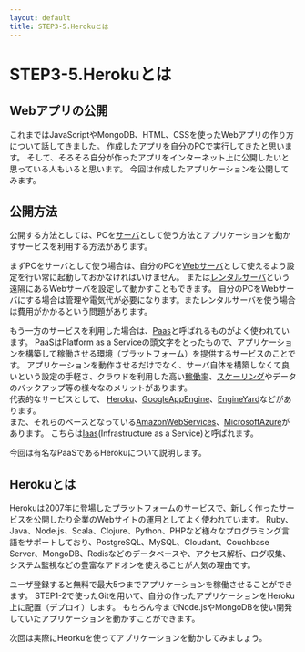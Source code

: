 ```yaml
---
layout: default
title: STEP3-5.Herokuとは
---
```

# STEP3-5.Herokuとは

## Webアプリの公開
これまではJavaScriptやMongoDB、HTML、CSSを使ったWebアプリの作り方について話してきました。
作成したアプリを自分のPCで実行してきたと思います。
そして、そろそろ自分が作ったアプリをインターネット上に公開したいと思っている人もいると思います。
今回は作成したアプリケーションを公開してみます。

## 公開方法
公開する方法としては、PCを[サーバ](http://ja.wikipedia.org/wiki/%E3%82%B5%E3%83%BC%E3%83%90)として使う方法とアプリケーションを動かすサービスを利用する方法があります。

まずPCをサーバとして使う場合は、自分のPCを[Webサーバ](http://ja.wikipedia.org/wiki/Web%E3%82%B5%E3%83%BC%E3%83%90)として使えるよう設定を行い常に起動しておかなければいけません。
または[レンタルサーバ](http://ja.wikipedia.org/wiki/%E3%83%9B%E3%82%B9%E3%83%86%E3%82%A3%E3%83%B3%E3%82%B0%E3%82%B5%E3%83%BC%E3%83%90)という遠隔にあるWebサーバを設定して動かすこともできます。
自分のPCをWebサーバにする場合は管理や電気代が必要になります。またレンタルサーバを使う場合は費用がかかるという問題があります。

もう一方のサービスを利用した場合は、[Paas](http://ja.wikipedia.org/wiki/PaaS)と呼ばれるものがよく使われています。
PaaSはPlatform as a Serviceの頭文字をとったもので、アプリケーションを構築して稼働させる環境（プラットフォーム）を提供するサービスのことです。
アプリケーションを動作させるだけでなく、サーバ自体を構築しなくて良いという設定の手軽さ、クラウドを利用した高い[稼働率](http://ja.wikipedia.org/wiki/%E5%8F%AF%E7%94%A8%E6%80%A7)、[スケーリング](http://ja.wikipedia.org/wiki/%E3%82%B9%E3%82%B1%E3%83%BC%E3%83%A9%E3%83%93%E3%83%AA%E3%83%86%E3%82%A3)やデータのバックアップ等の様々なのメリットがあります。  
代表的なサービスとして、
[Heroku](https://www.heroku.com/)、[GoogleAppEngine](https://appengine.google.com)、[EngineYard](https://www.engineyard.co.jp/)などがあります。  
また、それらのベースとなっている[AmazonWebServices](http://aws.amazon.com/jp/)、[MicrosoftAzure](http://azure.microsoft.com/ja-jp/)があります。 こちらは[Iaas](http://ja.wikipedia.org/wiki/IaaS)(Infrastructure as a Service)と呼ばれます。

今回は有名なPaaSであるHerokuについて説明します。

## Herokuとは
Herokuは2007年に登場したプラットフォームのサービスで、新しく作ったサービスを公開したり企業のWebサイトの運用としてよく使われています。
Ruby、Java、Node.js、Scala、Clojure、Python、PHPなど様々なプログラミング言語をサポートしており、PostgreSQL、MySQL、Cloudant、Couchbase Server、MongoDB、Redisなどのデータベースや、アクセス解析、ログ収集、システム監視などの豊富なアドオンを使えることが人気の理由です。

ユーザ登録すると無料で最大5つまでアプリケーションを稼働させることができます。
STEP1-2で使ったGitを用いて、自分の作ったアプリケーションをHeroku上に配置（デプロイ）します。
もちろん今までNode.jsやMongoDBを使い開発していたアプリケーションを動かすことができます。

次回は実際にHeorkuを使ってアプリケーションを動かしてみましょう。
